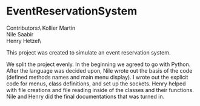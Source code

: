 # EventReservationSystem
Contributors:\ 
  Kollier Martin\
  Nile Saabir\
  Henry Hetzel\

This project was created to simulate an event reservation system.

We split the project evenly. In the beginning we agreed to go with Python. After the language was decided upon, Nile wrote out the basis of the code (defined methods names and main menu display). I wrote out the explicit code for menus, class definitions, and set up the sockets. Henry helped with file creations and file reading inside of the classes and their functions. Nile and Henry did the final documentations that was turned in.
